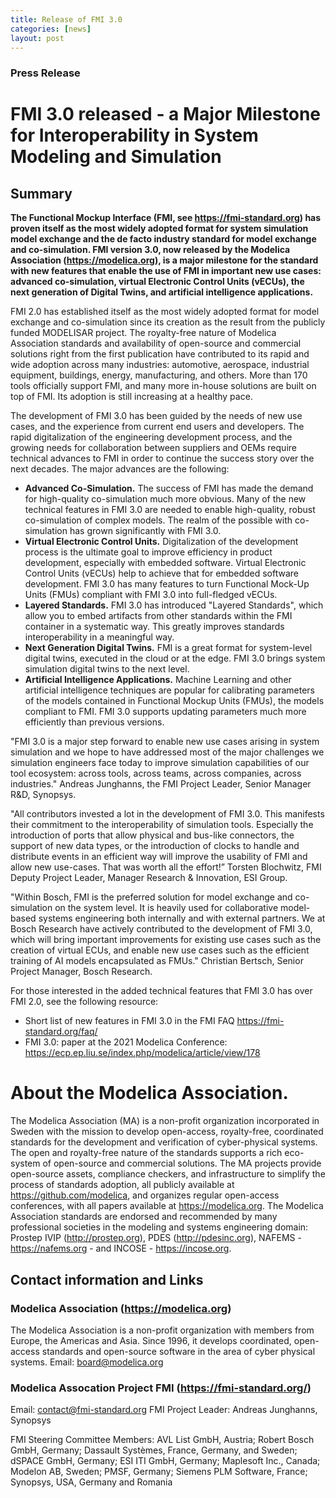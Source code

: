 ```yaml
---
title: Release of FMI 3.0
categories: [news]
layout: post
---
```


### Press Release

# FMI 3.0 released - a Major Milestone for Interoperability in System Modeling and Simulation

## Summary
**The Functional Mockup Interface (FMI, see https://fmi-standard.org) has proven itself as the most widely adopted format for system simulation model exchange and the de facto industry standard for model exchange and co-simulation.  FMI version 3.0, now released by the Modelica Association (https://modelica.org), is a major milestone for the standard with new features that enable the use of FMI in important new use cases: advanced co-simulation, virtual Electronic Control Units (vECUs), the next generation of Digital Twins, and artificial intelligence applications.**

FMI 2.0 has established itself as the most widely adopted format for model exchange and co-simulation since its creation as the result from the publicly funded MODELISAR project.  The royalty-free nature of Modelica Association standards and availability of open-source and commercial solutions right from the first publication have contributed to its rapid and wide adoption across many industries: automotive, aerospace, industrial equipment, buildings, energy, manufacturing, and others.   More than 170 tools officially support FMI, and many more in-house solutions are built on top of FMI.  Its adoption is still increasing at a healthy pace. 

The development of FMI 3.0 has been guided by the needs of new use cases, and the experience from current end users and developers.  The rapid digitalization of the engineering development process, and the growing needs for collaboration between suppliers and OEMs require technical advances to FMI in order to continue the success story over the next decades.  The major advances are the following:

 * **Advanced Co-Simulation.** The success of FMI has made the demand for high-quality co-simulation much more obvious.  Many of the new technical features in FMI 3.0 are needed to enable high-quality, robust co-simulation of complex models.  The realm of the possible with co-simulation has grown significantly with FMI 3.0.
 * **Virtual Electronic Control Units.** Digitalization of the development process is the ultimate goal to improve efficiency in product development, especially with embedded software.  Virtual Electronic Control Units (vECUs) help to achieve that for embedded software development.  FMI 3.0 has many features to turn Functional Mock-Up Units (FMUs) compliant with FMI 3.0 into full-fledged vECUs.
 * **Layered Standards.** FMI 3.0 has introduced "Layered Standards", which allow you to embed artifacts from other standards within the FMI container in a systematic way.  This greatly improves standards interoperability in a meaningful way.
 * **Next Generation Digital Twins.** FMI is a great format for system-level digital twins, executed in the cloud or at the edge.  FMI 3.0 brings system simulation digital twins to the next level. 
 * **Artificial Intelligence Applications.** Machine Learning and other artificial intelligence techniques are popular for calibrating parameters of the models contained in Functional Mockup Units (FMUs), the models compliant to FMI.  FMI 3.0 supports updating parameters much more efficiently than previous versions. 
 
"FMI 3.0 is a major step forward to enable new use cases arising in system simulation and we hope to have addressed most of the major challenges we simulation engineers face today to improve simulation capabilities of our tool ecosystem: across tools, across teams, across companies, across industries." Andreas Junghanns, the FMI Project Leader, Senior Manager R&D, Synopsys.

"All contributors invested a lot in the development of FMI 3.0.  This manifests their commitment to the interoperability of simulation tools.  Especially the introduction of ports that allow physical and bus-like connectors, the support of new data types, or the introduction of clocks to handle and distribute events in an efficient way will improve the usability of FMI and allow new use-cases.  That was worth all the effort!” Torsten Blochwitz, FMI Deputy Project Leader, Manager Research & Innovation, ESI Group.

"Within Bosch, FMI is the preferred solution for model exchange and co-simulation on the system level.  It is heavily used for collaborative model-based systems engineering both internally and with external partners.  We at Bosch Research have actively contributed to the development of FMI 3.0, which will bring important improvements for existing use cases such as the creation of virtual ECUs, and enable new use cases such as the efficient training of AI models encapsulated as FMUs." Christian Bertsch, Senior Project Manager, Bosch Research.

 
For those interested in the added technical features that FMI 3.0 has over FMI 2.0, see the following resource: 

 *	Short list of new features in FMI 3.0 in the FMI FAQ https://fmi-standard.org/faq/
 *	FMI 3.0: paper at the 2021 Modelica Conference: https://ecp.ep.liu.se/index.php/modelica/article/view/178

# About the Modelica Association. 
The Modelica Association (MA) is a non-profit organization incorporated in Sweden with the mission to develop open-access, royalty-free, coordinated standards for the development and verification of cyber-physical systems.  The open and royalty-free nature of the standards supports a rich eco-system of open-source and commercial solutions.  The MA projects provide open-source assets, compliance checkers, and infrastructure to simplify the process of standards adoption, all publicly available at https://github.com/modelica, and organizes regular open-access conferences, with all papers available at https://modelica.org.  The Modelica Association standards are endorsed and recommended by many professional societies in the modeling and systems engineering domain: Prostep IVIP (http://prostep.org), PDES (http://pdesinc.org), NAFEMS - https://nafems.org - and INCOSE - https://incose.org.   

## Contact information and Links

### Modelica Association (https://modelica.org) 
The Modelica Association is a non-profit organization with members from Europe, the Americas and Asia.  Since 1996, it develops coordinated, open-access standards and open-source software in the area of cyber physical systems.
Email: board@modelica.org

### Modelica Assocation Project FMI (https://fmi-standard.org/)
Email: contact@fmi-standard.org
FMI Project Leader: Andreas Junghanns, Synopsys

FMI Steering Committee Members:  AVL List GmbH, Austria; Robert Bosch GmbH, Germany; Dassault Systèmes, France, Germany, and Sweden; dSPACE GmbH, Germany; ESI ITI GmbH, Germany; Maplesoft Inc., Canada; Modelon AB, Sweden; PMSF, Germany; Siemens PLM Software, France; Synopsys, USA, Germany and Romania

